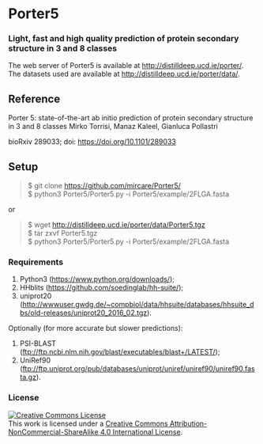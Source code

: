 # Porter5 
### Light, fast and high quality prediction of protein secondary structure in 3 and 8 classes

The web server of Porter5 is available at http://distilldeep.ucd.ie/porter/.  
The datasets used are available at http://distilldeep.ucd.ie/porter/data/.


## Reference
Porter 5: state-of-the-art ab initio prediction of protein secondary structure in 3 and 8 classes
Mirko Torrisi, Manaz Kaleel, Gianluca Pollastri

bioRxiv 289033; doi: https://doi.org/10.1101/289033


## Setup
>$ git clone https://github.com/mircare/Porter5/
<br/>$ python3 Porter5/Porter5.py -i Porter5/example/2FLGA.fasta


or
>$ wget http://distilldeep.ucd.ie/porter/data/Porter5.tgz<br/>$ tar zxvf Porter5.tgz<br/>$ python3 Porter5/Porter5.py -i Porter5/example/2FLGA.fasta

### Requirements
1. Python3 (https://www.python.org/downloads/);
1. HHblits (https://github.com/soedinglab/hh-suite/);
1. uniprot20 (http://wwwuser.gwdg.de/~compbiol/data/hhsuite/databases/hhsuite_dbs/old-releases/uniprot20_2016_02.tgz).

Optionally (for more accurate but slower predictions):
1. PSI-BLAST (ftp://ftp.ncbi.nlm.nih.gov/blast/executables/blast+/LATEST/); 
1. UniRef90 (ftp://ftp.uniprot.org/pub/databases/uniprot/uniref/uniref90/uniref90.fasta.gz).


### License

<a rel="license" href="http://creativecommons.org/licenses/by-nc-sa/4.0/"><img alt="Creative Commons License" style="border-width:0" src="https://i.creativecommons.org/l/by-nc-sa/4.0/88x31.png" /></a><br />This work is licensed under a <a rel="license" href="http://creativecommons.org/licenses/by-nc-sa/4.0/">Creative Commons Attribution-NonCommercial-ShareAlike 4.0 International License</a>.
